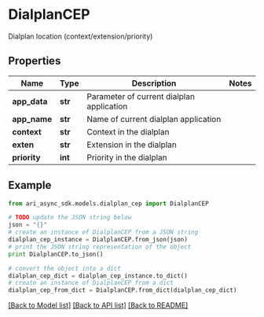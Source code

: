 # DialplanCEP

Dialplan location (context/extension/priority)

## Properties
Name | Type | Description | Notes
------------ | ------------- | ------------- | -------------
**app_data** | **str** | Parameter of current dialplan application | 
**app_name** | **str** | Name of current dialplan application | 
**context** | **str** | Context in the dialplan | 
**exten** | **str** | Extension in the dialplan | 
**priority** | **int** | Priority in the dialplan | 

## Example

```python
from ari_async_sdk.models.dialplan_cep import DialplanCEP

# TODO update the JSON string below
json = "{}"
# create an instance of DialplanCEP from a JSON string
dialplan_cep_instance = DialplanCEP.from_json(json)
# print the JSON string representation of the object
print DialplanCEP.to_json()

# convert the object into a dict
dialplan_cep_dict = dialplan_cep_instance.to_dict()
# create an instance of DialplanCEP from a dict
dialplan_cep_from_dict = DialplanCEP.from_dict(dialplan_cep_dict)
```
[[Back to Model list]](../README.md#documentation-for-models) [[Back to API list]](../README.md#documentation-for-api-endpoints) [[Back to README]](../README.md)


